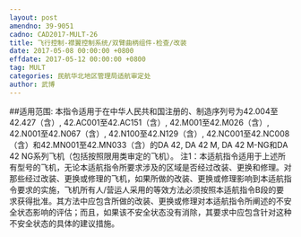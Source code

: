 ```yaml
---
layout: post
amendno: 39-9051
cadno: CAD2017-MULT-26
title: 飞行控制-襟翼控制系统/双臂曲柄组件-检查/改装
date: 2017-05-08 00:00:00 +0800
effdate: 2017-05-12 00:00:00 +0800
tag: MULT
categories: 民航华北地区管理局适航审定处
author: 武博
---
```


##适用范围:
本指令适用于在中华人民共和国注册的、制造序列号为42.004至42.427（含）, 42.AC001至42.AC151（含）, 42.M001至42.M026（含）, 42.N001至42.N067（含）, 42.N100至42.N129（含）, 42.NC001至42.NC008（含）和42.MN001至42.MN033（含）的DA 42, DA 42 M, DA 42 M-NG和DA 42 NG系列飞机（包括按照限用类审定的飞机）。
注1：本适航指令适用于上述所有型号的飞机，无论本适航指令所要求涉及的区域是否经过改装、更换和修理。对那些经过改装、更换或修理的飞机，如果所做的改装、更换或修理影响到本适航指令要求的实施，飞机所有人/营运人采用的等效方法必须按照本适航指令B段的要求获得批准。其方法中应包含所做的改装、更换或修理对本适航指令所阐述的不安全状态影响的评估；而且，如果该不安全状态没有消除，其要求中应包含针对这种不安全状态的具体的建议措施。

